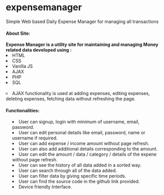 # expensemanager
Simple Web based Daily Expense Manager for managing all transactions

<h4>About Site:</h4>
<b>Expense Manager is a utility site for maintaining and managing Money related data developed using :</b>
    <li>HTML</li>
    <li>CSS</li>
    <li>Vanilla JS</li>
    <li>AJAX</li>
    <li>PHP</li>
    <li>SQL</li>
<br>
<li style="list-style-type:circle">AJAX functionality is used at adding expenses, editing expenses, deleting expenses, fetching data without refreshing the page.</li>
<h4>Functionalities:</h4>
  <div style="padding:0 20px">
    <li>User can signup, login with minimum of username, email, password.</li>
    <li>User can edit personal details like email, password, name or username if required.</li>
    <li>User can add expense / income amount without page refresh.</li>
    <li>User can also add additional details corresponding to the amount.</li>
    <li>User can edit the amount / data / category / details of the expene without page refresh.</li>
    <li>User can see the history of all data added in a sorted way.</li>
    <li>User can search through all of the data added.</li>
    <li>User can filter data by giving specific time periods.</li>
    <li>User can find the source code in the github link provided.</li>
    <li>Device friendly Interface.</li>
  </div>
